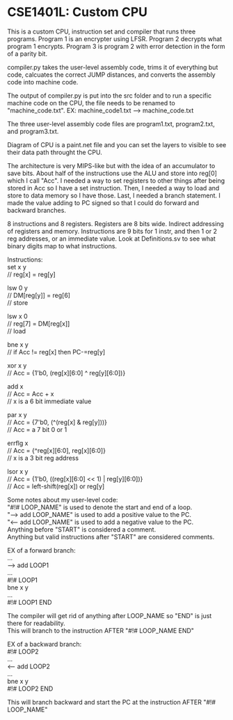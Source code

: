 # CSE1401L: Custom CPU

This is a custom CPU, instruction set and compiler that runs three programs. Program 1 is an encrypter using LFSR. Program 2 decrypts what program 1 encrypts. Program 3 is program 2 with error detection in the form of a parity bit.

compiler.py takes the user-level assembly code, trims it of everything but code, calcuates the correct JUMP distances, and converts the assembly code into machine code.

The output of compiler.py is put into the src folder and to run a specific machine code on the CPU, the file needs to be renamed to "machine_code.txt".
EX: machine_code1.txt --> machine_code.txt

The three user-level assembly code files are program1.txt, program2.txt, and program3.txt.

Diagram of CPU is a paint.net file and you can set the layers to visible to see their data path throught the CPU.

The architecture is very MIPS-like but with the idea of an accumulator to save bits.
About half of the instructions use the ALU and store into reg[0] which I call "Acc".
I needed a way to set registers to other things after being stored in Acc so I have a set instruction.
Then, I needed a way to load and store to data memory so I have those.
Last, I needed a branch statement. I made the value adding to PC signed so that I could do forward and backward branches.

8 instructions and 8 registers.
Registers are 8 bits wide.
Indirect addressing of registers and memory.
Instructions are 9 bits for 1 instr, and then 1 or 2 reg addresses, or an immediate value.
Look at Definitions.sv to see what binary digits map to what instructions.

Instructions:  
set x y  
// reg[x] = reg[y]  

lsw 0 y  
// DM[reg[y]] = reg[6]  
// store  

lsw x 0  
// reg[7] = DM[reg[x]]  
// load  

bne x y  
// if Acc != reg[x] then PC-=reg[y]  

xor x y  
// Acc = {1'b0, (reg[x][6:0] ^ reg[y][6:0])}  

add x  
// Acc = Acc + x  
// x is a 6 bit immediate value  

par x y  
// Acc = {7'b0, (^(reg[x] & reg[y]))}  
// Acc = a 7 bit 0 or 1  

errflg x  
// Acc = {^reg[x][6:0], reg[x][6:0]}  
// x is a 3 bit reg address  

lsor x y  
// Acc = {1'b0, ((reg[x][6:0] << 1) | reg[y][6:0])}  
// Acc = left-shift(reg[x]) or reg[y]  

Some notes about my user-level code:  
	"#!# LOOP_NAME" is used to denote the start and end of a loop.  
	"--> add LOOP_NAME" is used to add a positive value to the PC.  
	"<-- add LOOP_NAME" is used to add a negative value to the PC.  
	Anything before "START" is considered a comment.  
	Anything but valid instructions after "START" are considered comments.  
		
EX of a forward branch:  
	...  
	--> add LOOP1  
	...  
	#!# LOOP1  
	bne x y  
	...  
	#!# LOOP1 END  
				
The compiler will get rid of anything after LOOP_NAME so "END" is just there for readability.  
This will branch to the instruction AFTER "#!# LOOP_NAME END"  
				
EX of a backward branch:  
	#!# LOOP2  
	...  
	<-- add LOOP2  
	...  
	bne x y  
	#!# LOOP2 END  
				
This will branch backward and start the PC at the instruction AFTER "#!# LOOP_NAME"  
			
				
		

